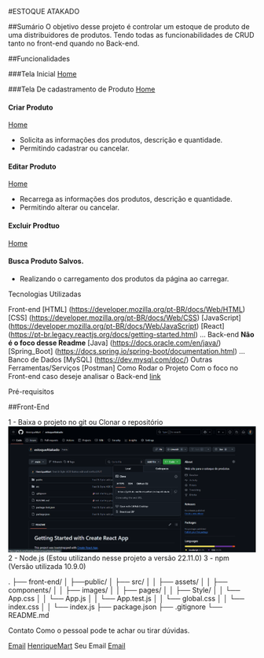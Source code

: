 #ESTOQUE ATAKADO

##Sumário
O objetivo desse projeto é controlar um estoque de produto de uma distribuidores de produtos. Tendo todas as funcionabilidades de CRUD tanto no front-end quando no Back-end.

##Funcionalidades

###Tela Inicial
[Home](/src/images/readme/home.png)

###Tela De cadastramento de Produto
[Home](/src/images/readme/home_cadastro.png)


#### Criar Produto
[Home](/src/images/readme/Cadastrar.png)
- Solicita as informações dos produtos, descrição e quantidade.  
- Permitindo cadastrar ou cancelar.

#### Editar Produto
[Home](/src/images/readme/edição.png)
- Recarrega as informações dos produtos, descrição e quantidade.  
- Permitindo alterar ou cancelar.

#### Excluir Prodtuo
[Home](/src/images/readme/Excluir.png)

#### Busca Produto Salvos. 
- Realizando o carregamento dos produtos da página ao carregar.

Tecnologias Utilizadas

Front-end
[HTML] (https://developer.mozilla.org/pt-BR/docs/Web/HTML)
[CSS] (https://developer.mozilla.org/pt-BR/docs/Web/CSS)
[JavaScript] (https://developer.mozilla.org/pt-BR/docs/Web/JavaScript)
[React] (https://pt-br.legacy.reactjs.org/docs/getting-started.html)
...
Back-end **Não é o foco desse Readme**
[Java] (https://docs.oracle.com/en/java/)
[Spring_Boot] (https://docs.spring.io/spring-boot/documentation.html)
...
Banco de Dados
[MySQL] (https://dev.mysql.com/doc/)
Outras Ferramentas/Serviços
[Postman]
Como Rodar o Projeto
Com o foco no Front-end caso deseje analisar o Back-end [link](https://github.com/Bielziinhu/Estoquista)

Pré-requisitos


##Front-End

1 - Baixa o projeto no git  ou Clonar o repositório
![clone](/src/images/readme/image.png)
2 - Node.js (Estou utilizando nesse projeto a versão 22.11.0)
3 - npm (Versão utilizada 10.9.0)

.
├── front-end/
│   ├──public/
│   ├── src/
│   │   ├── assets/
│   │   ├── components/
│   │   ├── images/
│   │   ├── pages/
│   │   ├── Style/
│   │   └── App.css
│   │   └── App.js
│   │   └── App.test.js
│   │   └── global.css
│   │   └── index.css
│   │   └── index.js
├── package.json
├── .gitignore
└── README.md

Contato
Como o pessoal pode te achar ou tirar dúvidas.

[Email](https://github.com/henriquemart)
[HenriqueMart]()
Seu Email
[Email](devhenriquemartins@gmail.com)